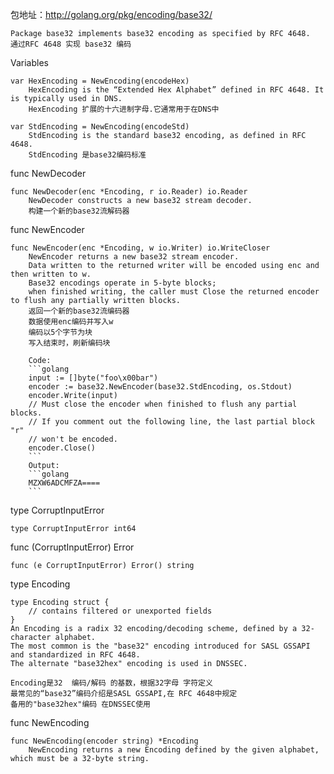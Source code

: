 包地址：http://golang.org/pkg/encoding/base32/
```golang
Package base32 implements base32 encoding as specified by RFC 4648.
通过RFC 4648 实现 base32 编码
```

Variables
```golang
var HexEncoding = NewEncoding(encodeHex)
	HexEncoding is the “Extended Hex Alphabet” defined in RFC 4648. It is typically used in DNS.
	HexEncoding 扩展的十六进制字母.它通常用于在DNS中
```

```golang
var StdEncoding = NewEncoding(encodeStd)
	StdEncoding is the standard base32 encoding, as defined in RFC 4648.
	StdEncoding 是base32编码标准
```

func NewDecoder
```golang
func NewDecoder(enc *Encoding, r io.Reader) io.Reader
	NewDecoder constructs a new base32 stream decoder.
	构建一个新的base32流解码器
```

func NewEncoder
```golang
func NewEncoder(enc *Encoding, w io.Writer) io.WriteCloser
	NewEncoder returns a new base32 stream encoder. 
	Data written to the returned writer will be encoded using enc and then written to w. 
	Base32 encodings operate in 5-byte blocks; 
	when finished writing, the caller must Close the returned encoder to flush any partially written blocks.
	返回一个新的base32流编码器
	数据使用enc编码并写入w
	编码以5个字节为块
	写入结束时，刷新编码块
	
	Code:
	```golang
	input := []byte("foo\x00bar")
	encoder := base32.NewEncoder(base32.StdEncoding, os.Stdout)
	encoder.Write(input)
	// Must close the encoder when finished to flush any partial blocks.
	// If you comment out the following line, the last partial block "r"
	// won't be encoded.
	encoder.Close()
	```
	Output:
	```golang
	MZXW6ADCMFZA====
	```
```

type CorruptInputError
```golang
type CorruptInputError int64
```

func (CorruptInputError) Error
```golang
func (e CorruptInputError) Error() string
```

type Encoding
```golang
type Encoding struct {
    // contains filtered or unexported fields
}
An Encoding is a radix 32 encoding/decoding scheme, defined by a 32-character alphabet. 
The most common is the "base32" encoding introduced for SASL GSSAPI and standardized in RFC 4648. 
The alternate "base32hex" encoding is used in DNSSEC.

Encoding是32  编码/解码 的基数，根据32字母 字符定义
最常见的“base32”编码介绍是SASL GSSAPI,在 RFC 4648中规定
备用的"base32hex"编码 在DNSSEC使用
```

func NewEncoding
```golang
func NewEncoding(encoder string) *Encoding
	NewEncoding returns a new Encoding defined by the given alphabet, which must be a 32-byte string.
```



